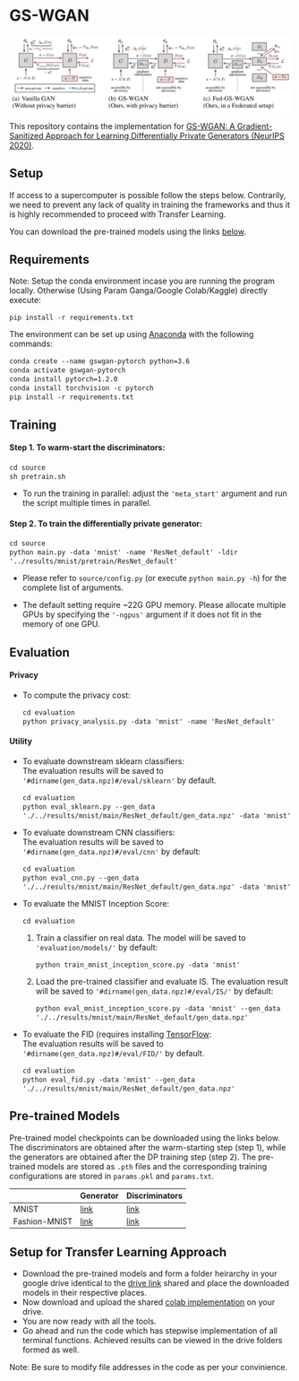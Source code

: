 # GS-WGAN
![](structure.png)

This repository contains the implementation for [GS-WGAN: A Gradient-Sanitized Approach for Learning Differentially Private Generators (NeurIPS 2020)](https://arxiv.org/abs/2006.08265).

## Setup
If access to a supercomputer is possible follow the steps below. Contrarily, we need to prevent any lack of quality in training the frameworks and thus it is highly recommended to proceed with Transfer Learning.

You can download the pre-trained models using the links [below](#pre-trained-models). 


## Requirements
Note: Setup the conda environment incase you are running the program locally. Otherwise (Using Param Ganga/Google Colab/Kaggle) directly execute:
```
pip install -r requirements.txt
```
The environment can be set up using [Anaconda](https://www.anaconda.com/download/) with the following commands:

``` setup
conda create --name gswgan-pytorch python=3.6
conda activate gswgan-pytorch
conda install pytorch=1.2.0 
conda install torchvision -c pytorch
pip install -r requirements.txt
```



## Training 
#### Step 1. To warm-start the discriminators:
```warm-start
cd source
sh pretrain.sh
```
- To run the training in parallel: adjust the 
`'meta_start'` argument and run the script multiple times in parallel.
   
#### Step 2. To train the differentially private generator:
```train
cd source
python main.py -data 'mnist' -name 'ResNet_default' -ldir '../results/mnist/pretrain/ResNet_default'
```
- Please refer to `source/config.py` (or execute `python main.py -h`) for the complete list of arguments. 

- The default setting require ~22G GPU memory. Please allocate multiple GPUs by specifying the `'-ngpus'` argument if   it does not fit in the memory of one GPU. 

## Evaluation
#### Privacy
- To compute the privacy cost:
    ```privacy 
    cd evaluation
    python privacy_analysis.py -data 'mnist' -name 'ResNet_default'
    ```

#### Utility
- To evaluate downstream sklearn classifiers: \
The evaluation results will be saved to `'#dirname(gen_data.npz)#/eval/sklearn'` by default.
    ```sklearn
    cd evaluation
    python eval_sklearn.py --gen_data './../results/mnist/main/ResNet_default/gen_data.npz' -data 'mnist'
    ``` 

- To evaluate downstream CNN classifiers: \
The evaluation results will be saved to `'#dirname(gen_data.npz)#/eval/cnn'` by default:
    ```cnn
    cd evaluation
    python eval_cnn.py --gen_data './../results/mnist/main/ResNet_default/gen_data.npz' -data 'mnist'
    ``` 
  
- To evaluate the MNIST Inception Score: 
    ```IS
    cd evaluation
    ```
    1. Train a classifier on real data. The model will be saved to `'evaluation/models/'` by default:
        ```IS
        python train_mnist_inception_score.py -data 'mnist'
        ```
    2. Load the pre-trained classifier and evaluate IS. The evaluation result will be saved to `'#dirname(gen_data.npz)#/eval/IS/'` by default:
        ```IS
        python eval_mnist_inception_score.py -data 'mnist' --gen_data './../results/mnist/main/ResNet_default/gen_data.npz'
        ```
       
- To evaluate the FID (requires installing [TensorFlow](https://www.tensorflow.org/): \
    The evaluation results will be saved to `'#dirname(gen_data.npz)#/eval/FID/'` by default.
    ```FID
    cd evaluation
    python eval_fid.py -data 'mnist' --gen_data './../results/mnist/main/ResNet_default/gen_data.npz' 
    ```

## Pre-trained Models
Pre-trained model checkpoints can be downloaded using the links below. The discriminators are obtained after the 
warm-starting step (step 1), while the generators are obtained after the DP training step (step 2). 
The pre-trained models are stored as `.pth` files and the corresponding training configurations are stored in 
`params.pkl` and `params.txt`. 

|   |Generator  | Discriminators |  
|---|---|---|
|MNIST | [link](https://drive.google.com/drive/folders/19KaZouarxgo7qgH76aNTxYj2OTvqS7lL?usp=sharing) | [link](https://drive.google.com/drive/folders/1gg_pq5BkbexJgfuEzGd4fRCTAaLKVWQK?usp=sharing) | 
|Fashion-MNIST | [link](https://drive.google.com/drive/folders/1JzGFeFzyIQ_UuOtv3-XF7BjcrUG2I5jR?usp=sharing) | [link](https://drive.google.com/drive/folders/1XoWjS1cbG4Bihg5abOSvlf3r2MbkqPoL?usp=sharing) | 


## Setup for Transfer Learning Approach
- Download the pre-trained models and form a folder heirarchy in your google drive identical to the [drive link](https://drive.google.com/drive/folders/1zOq3j9sgb3a6ckE7CYdVuoQTgI6C-ogo?usp=sharing) shared and place the downloaded models in their respective places.
- Now download and upload the shared [colab implementation](https://github.com/AggarwalManav/GS-WGAN_Differential_Privacy/blob/main/GS-WGANs_Colab_Implementation.ipynb) on your drive.
- You are now ready with all the tools.
- Go ahead and run the code which has stepwise implementation of all terminal functions. Achieved results can be viewed in the drive folders formed as well.

Note: Be sure to modify file addresses in the code as per your convinience. 

